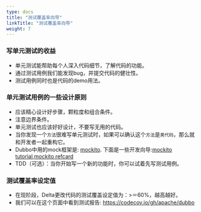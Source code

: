 ```yaml
---
type: docs
title: "测试覆盖率向导"
linkTitle: "测试覆盖率向导"
weight: 7
---
```


### 写单元测试的收益 
* 单元测试能帮助每个人深入代码细节，了解代码的功能。
* 通过测试用例我们能发现bug，并提交代码的健壮性。
* 测试用例同时也是代码的demo用法。
### 单元测试用例的一些设计原则 
* 应该精心设计好步骤，颗粒度和组合条件。
* 注意边界条件。
* 单元测试也应该好好设计，不要写无用的代码。
* 当你发现一个`方法`很难写单元测试时，如果可以确认这个`方法`是`臭代码`，那么就和开发者一起重构它。
* Dubbo中用的mock框架是: [mockito](http://site.mockito.org/). 下面是一些开发向导:[mockito tutorial](http://www.baeldung.com/bdd-mockito),[mockito refcard](https://dzone.com/refcardz/mockito)
* TDD（可选）：当你开始写一个新的功能时，你可以试着先写测试用例。 
### 测试覆盖率设定值
* 在现阶段，Delta更改代码的测试覆盖设定值为：>＝60%，越高越好。
* 我们可以在这个页面中看到测试报告: https://codecov.io/gh/apache/dubbo
